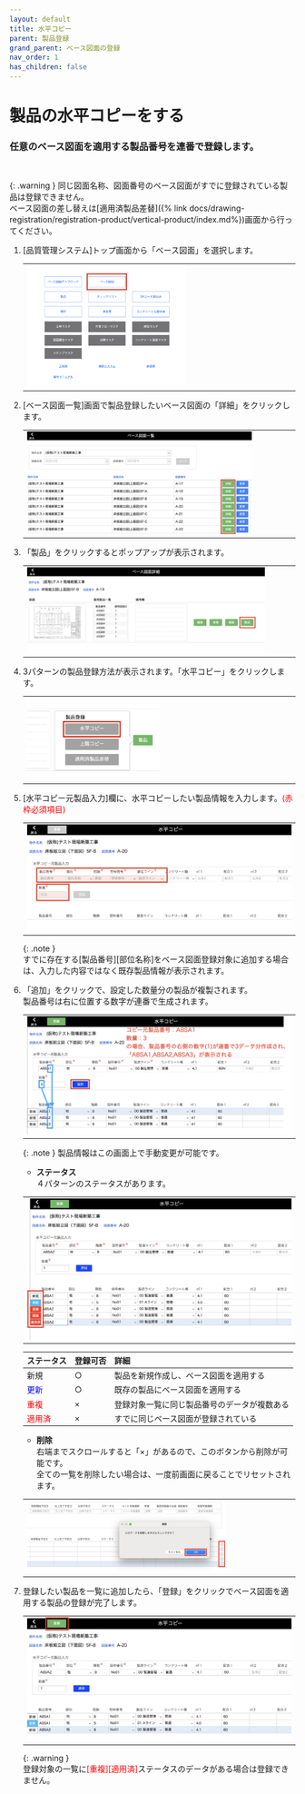 ```yaml
---
layout: default
title: 水平コピー
parent: 製品登録
grand_parent: ベース図面の登録
nav_order: 1
has_children: false
---
```


# 製品の水平コピーをする
### 任意のベース図面を適用する製品番号を連番で登録します。

<br>

{: .warning }
同じ図面名称、図面番号のベース図面がすでに登録されている製品は登録できません。  
ベース図面の差し替えは[適用済製品差替]({% link docs/drawing-registration/registration-product/vertical-product/index.md%})画面から行ってください。

1. [品質管理システム]トップ画面から「ベース図面」を選択します。

    <table><tr><td>
    <img src="../../../../assets/images/drawing-registration/registration-product/horizontal-product/1.png" width="60%">
    </td></tr></table>

2. [ベース図面一覧]画面で製品登録したいベース図面の「詳細」をクリックします。

    <table><tr><td>
    <img src="../../../../assets/images/drawing-registration/registration-product/horizontal-product/2.png" width="85%">
    </td></tr></table>

3. 「製品」をクリックするとポップアップが表示されます。

    <table><tr><td>
    <img src="../../../../assets/images/drawing-registration/registration-product/horizontal-product/3.png" width="90%">
    </td></tr></table>

4. 3パターンの製品登録方法が表示されます。「水平コピー」をクリックします。

    <table><tr><td>
    <img src="../../../../assets/images/drawing-registration/registration-product/horizontal-product/4.png" width="50%">
    </td></tr></table>

5. [水平コピー元製品入力]欄に、水平コピーしたい製品情報を入力します。<span style="color: red; ">(赤枠必須項目)</span>  

    <table><tr><td>
    <img src="../../../../assets/images/drawing-registration/registration-product/horizontal-product/5.png" width="100%">
    </td></tr></table>

    {: .note }  
    すでに存在する[製品番号][部位名称]をベース図面登録対象に追加する場合は、入力した内容ではなく既存製品情報が表示されます。  

6. 「追加」をクリックで、設定した数量分の製品が複製されます。  
    製品番号は右に位置する数字が連番で生成されます。


    <table><tr><td>
    <img src="../../../../assets/images/drawing-registration/registration-product/horizontal-product/6.png" width="100%">
    </td></tr></table>

    {: .note } 
    製品情報はこの画面上で手動変更が可能です。

    - **ステータス**  
    ４パターンのステータスがあります。  

    <table><tr><td>
    <img src="../../../../assets/images/drawing-registration/registration-product/horizontal-product/7.png" width="100%">
    </td></tr></table>

    | ステータス | 登録可否 | 詳細                                         | 
    | ---------- | -------- | -------------------------------------------- | 
    | 新規       | ○       | 製品を新規作成し、ベース図面を適用する                                 | 
    | <span style="color: blue; ">更新</span>     | ○ | 既存の製品にベース図面を適用する           | 
    | <span style="color: red; ">重複</span>      | × | 登録対象一覧に同じ製品番号のデータが複数ある | 
    | <span style="color: red; ">適用済</span>    | × | すでに同じベース図面が登録されている        | 

    - **削除**  
    右端までスクロールすると「×」があるので、このボタンから削除が可能です。  
    全ての一覧を削除したい場合は、一度前画面に戻ることでリセットされます。

    <table><tr><td>
    <img src="../../../../assets/images/drawing-registration/registration-product/horizontal-product/8.png" width="75%">
    </td></tr></table>

7. 登録したい製品を一覧に追加したら、「登録」をクリックでベース図面を適用する製品の登録が完了します。 

    <table><tr><td>
    <img src="../../../../assets/images/drawing-registration/registration-product/horizontal-product/9.png" width="100%">
    </td></tr></table>

    {: .warning }  
    登録対象の一覧に<span style="color: red; ">[重複][適用済]</span>ステータスのデータがある場合は登録できません。
